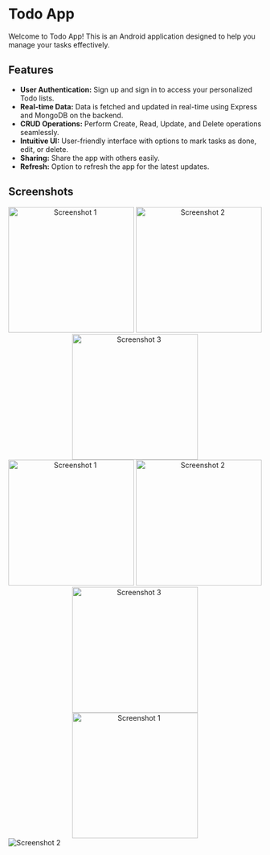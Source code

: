 # Todo App

Welcome to Todo App! This is an Android application designed to help you manage your tasks effectively.

## Features

- **User Authentication:** Sign up and sign in to access your personalized Todo lists.
- **Real-time Data:** Data is fetched and updated in real-time using Express and MongoDB on the backend.
- **CRUD Operations:** Perform Create, Read, Update, and Delete operations seamlessly.
- **Intuitive UI:** User-friendly interface with options to mark tasks as done, edit, or delete.
- **Sharing:** Share the app with others easily.
- **Refresh:** Option to refresh the app for the latest updates.

## Screenshots

<!-- Screenshots -->
<div align="center">
    <img src="https://github.com/Yashendra25/ToDo-App_With_Rest_APIs/assets/100985842/0ef65da0-2bbe-488a-842b-1120fcb63be4" alt="Screenshot 1" width="250"/>
    <img src="https://github.com/Yashendra25/ToDo-App_With_Rest_APIs/assets/100985842/b55daeb5-644e-472e-8f75-341f06995962" alt="Screenshot 2" width="250"/>
    <img src="https://github.com/Yashendra25/ToDo-App_With_Rest_APIs/assets/100985842/acc355c9-0159-4ec1-b3ac-bc648bd7a951" alt="Screenshot 3" width="250"/>

</div>
<div align="center">
    <img src="https://github.com/Yashendra25/ToDo-App_With_Rest_APIs/assets/100985842/9cc22d13-dea5-4408-98c7-a4454dd65ded" alt="Screenshot 1" width="250"/>
    <img src="https://github.com/Yashendra25/ToDo-App_With_Rest_APIs/assets/100985842/658c435d-d364-4069-8bde-e73fb5bcc897" alt="Screenshot 2" width="250"/>
    <img src="https://github.com/Yashendra25/ToDo-App_With_Rest_APIs/assets/100985842/1fdd22b8-98f3-4cb5-8227-76025307397d" alt="Screenshot 3" width="250"/>
</div>
<div align="center">
    <img src="https://github.com/Yashendra25/ToDo-App_With_Rest_APIs/assets/100985842/1717697d-986a-4369-bcf2-dbae460e4f27" alt="Screenshot 1" width="250"/>

</div>
<img src="https://github.com/Yashendra25/ToDo-App_With_Rest_APIs/assets/100985842/4bb68ab9-41c8-4e6a-98cb-6e9137698a0e" alt="Screenshot 2" />


